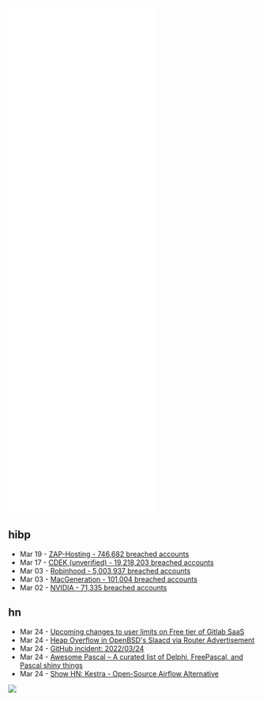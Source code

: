 ![Metrics](https://raw.githubusercontent.com/phixion/phixion/master/metrics.svg)

## hibp

<!--
for https://github.com/phixion/phixion/blob/main/.github/workflows/feeds.yml
-->
<!--START_SECTION:haveibeenpwnd-->
- Mar 19 - [ZAP-Hosting - 746,682 breached accounts](https://haveibeenpwned.com/PwnedWebsites#ZAPHosting)
- Mar 17 - [CDEK (unverified) - 19,218,203 breached accounts](https://haveibeenpwned.com/PwnedWebsites#CDEK)
- Mar 03 - [Robinhood - 5,003,937 breached accounts](https://haveibeenpwned.com/PwnedWebsites#Robinhood)
- Mar 03 - [MacGeneration - 101,004 breached accounts](https://haveibeenpwned.com/PwnedWebsites#MacGeneration)
- Mar 02 - [NVIDIA - 71,335 breached accounts](https://haveibeenpwned.com/PwnedWebsites#NVIDIA)
<!--END_SECTION:haveibeenpwnd-->

## hn

<!--
for https://github.com/phixion/phixion/blob/main/.github/workflows/feeds.yml
-->
<!--START_SECTION:hn-->
- Mar 24 - [Upcoming changes to user limits on Free tier of Gitlab SaaS](https://about.gitlab.com/blog/2022/03/24/efficient-free-tier/)
- Mar 24 - [Heap Overflow in OpenBSD's Slaacd via Router Advertisement](https://blog.quarkslab.com/heap-overflow-in-openbsds-slaacd-via-router-advertisement.html)
- Mar 24 - [GitHub incident: 2022/03/24](https://www.githubstatus.com/incidents/y5hdmv0p49x3)
- Mar 24 - [Awesome Pascal – A curated list of Delphi, FreePascal, and Pascal shiny things](https://github.com/Fr0sT-Brutal/awesome-pascal)
- Mar 24 - [Show HN: Kestra - Open-Source Airflow Alternative](https://github.com/kestra-io/kestra)
<!--END_SECTION:hn-->

<!--
for https://yhype.me
-->
![](https://hit.yhype.me/github/profile?user_id=13013670)
